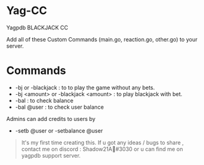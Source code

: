 # Yag-CC
Yagpdb BLACKJACK CC

Add all of these Custom Commands (main.go, reaction.go, other.go) to your server.

# Commands 
- -bj or -blackjack : to to play the game without any bets.
- -bj \<amount\> or -blackjack \<amount\> : to play blackjack with bet.
- -bal : to check balance
- -bal @user : to check user balance

Admins can add credits to users by
- -setb @user <amount> or -setbalance @user <amount> 

> It's my first time creating this.
> If u got any ideas / bugs to share , contact me on discord : Shadow21A🌟#3030 or u can find me on yagpdb support server.
